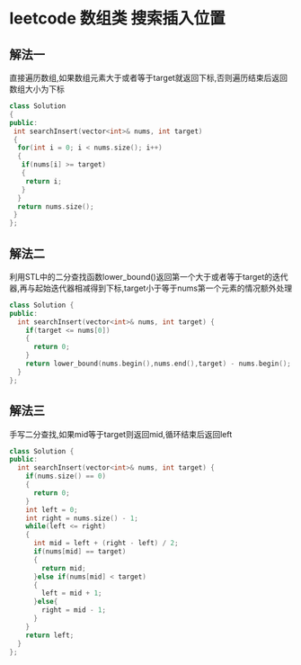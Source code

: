 # leetcode 数组类 搜索插入位置

## 解法一

直接遍历数组,如果数组元素大于或者等于target就返回下标,否则遍历结束后返回数组大小为下标

```c++
class Solution
{
public:
 int searchInsert(vector<int>& nums, int target)
 {
  for(int i = 0; i < nums.size(); i++)
  {
   if(nums[i] >= target)
   {
    return i;
   }
  }
  return nums.size();
 }
};
```

## 解法二

利用STL中的二分查找函数lower_bound()返回第一个大于或者等于target的迭代器,再与起始迭代器相减得到下标,target小于等于nums第一个元素的情况额外处理

```c++
class Solution {
public:
  int searchInsert(vector<int>& nums, int target) {
    if(target <= nums[0])
    {
      return 0;
    }
    return lower_bound(nums.begin(),nums.end(),target) - nums.begin();
  }
};
```

## 解法三

手写二分查找,如果mid等于target则返回mid,循环结束后返回left

```c++
class Solution {
public:
  int searchInsert(vector<int>& nums, int target) {
    if(nums.size() == 0)
    {
      return 0;
    }
    int left = 0;
    int right = nums.size() - 1;
    while(left <= right)
    {
      int mid = left + (right - left) / 2;
      if(nums[mid] == target)
      {
        return mid;
      }else if(nums[mid] < target)
      {
        left = mid + 1;
      }else{
        right = mid - 1;
      }
    }
    return left;
  }
};

```

